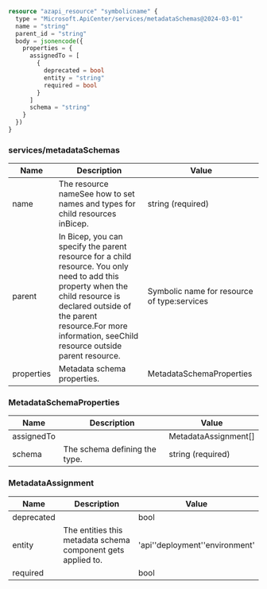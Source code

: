 ```terraform
resource "azapi_resource" "symbolicname" {
  type = "Microsoft.ApiCenter/services/metadataSchemas@2024-03-01"
  name = "string"
  parent_id = "string"
  body = jsonencode({
    properties = {
      assignedTo = [
        {
          deprecated = bool
          entity = "string"
          required = bool
        }
      ]
      schema = "string"
    }
  })
}

```

### services/metadataSchemas

| Name | Description | Value |
|-|-|-|
| name | The resource nameSee how to set names and types for child resources inBicep. | string (required) |
| parent | In Bicep, you can specify the parent resource for a child resource. You only need to add this property when the child resource is declared outside of the parent resource.For more information, seeChild resource outside parent resource. | Symbolic name for resource of type:services |
| properties | Metadata schema properties. | MetadataSchemaProperties |


### MetadataSchemaProperties

| Name | Description | Value |
|-|-|-|
| assignedTo |  | MetadataAssignment[] |
| schema | The schema defining the type. | string (required) |


### MetadataAssignment

| Name | Description | Value |
|-|-|-|
| deprecated |  | bool |
| entity | The entities this metadata schema component gets applied to. | 'api''deployment''environment' |
| required |  | bool |


